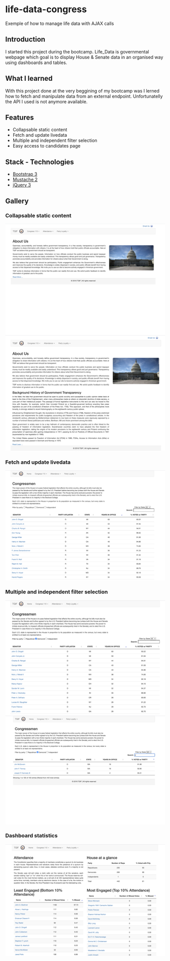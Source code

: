 # life-data-congress
Exemple of how to manage life data with AJAX calls

## Introduction
I started this project during the bootcamp.
Life_Data is governmental webpage which goal is to display House  & Senate data  in an organised way using  dashboards and tables.

## What I learned
With this project done at the very beggining of my bootcamp was I lerned how to fetch and manipulate data from an external endpoint.
Unfortunatelly the API I used is not anymore available.

## Features
* Collapsable static content
* Fetch and update livedata
* Multiple and independent filter selection
* Easy access to candidates page

## Stack - Technologies
* [Bootstrap 3](https://getbootstrap.com/docs/3.3/)
* [Mustache 2](https://github.com/mustache/mustache.github.com)
* [jQuery 3](https://jquery.com/)

## Gallery
  ### Collapsable static content
  <img src="./live_data_homepage_collapsed.png" alt="homepage"/>
  <img src="./live_data_homepage_uncollapsed.png" alt="homepage"/>
  
  ### Fetch and update livedata
  <img src="./live_data_congress_no_filters.png" alt="homepage"/>
  
  ### Multiple and independent filter selection
  <img src="./live_data_congress_one_filter.png" alt="homepage"/>
  <img src="./ive_data_congress_multiple_filters.png" alt="homepage"/>
  
  ### Dashboard statistics
  <img src="./live_data_congress_dashboards.png" alt="homepage"/>
